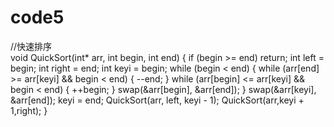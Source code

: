 # code5
//快速排序  
void QuickSort(int* arr, int begin, int end)
{
	if (begin >= end)
		return;
	int left = begin;
	int right = end;
	int keyi = begin;
	while (begin < end)
	{
		while (arr[end] >= arr[keyi] && begin < end)
		{
			--end;
		}
		while (arr[begin] <= arr[keyi] && begin < end)
		{
			++begin;
		}
		swap(&arr[begin], &arr[end]);
	}
	swap(&arr[keyi], &arr[end]);
	keyi = end;
	QuickSort(arr, left, keyi - 1);
	QuickSort(arr,keyi + 1,right);
}
